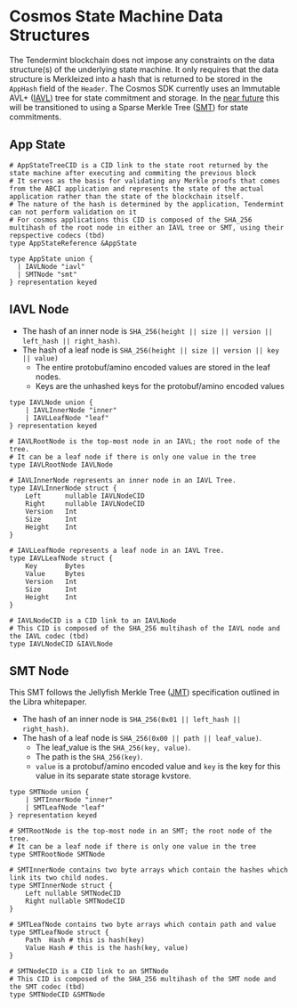 # Cosmos State Machine Data Structures

The Tendermint blockchain does not impose any constraints on the data structure(s) of the underlying state machine.
It only requires that the data structure is Merkleized into a hash that is returned to be stored in the `AppHash` field of the `Header`.
The Cosmos SDK currently uses an Immutable AVL+ ([IAVL](https://github.com/cosmos/iavl)) tree for state commitment and storage.
In the [near future](https://github.com/cosmos/cosmos-sdk/blob/master/docs/architecture/adr-040-storage-and-smt-state-commitments.md)
this will be transitioned to using a Sparse Merkle Tree ([SMT](https://github.com/lazyledger/smt])) for state commitments.

## App State
```ipldsch
# AppStateTreeCID is a CID link to the state root returned by the state machine after executing and commiting the previous block
# It serves as the basis for validating any Merkle proofs that comes from the ABCI application and represents the state of the actual application rather than the state of the blockchain itself.
# The nature of the hash is determined by the application, Tendermint can not perform validation on it
# For cosmos applications this CID is composed of the SHA_256 multihash of the root node in either an IAVL tree or SMT, using their repspective codecs (tbd)
type AppStateReference &AppState

type AppState union {
  | IAVLNode "iavl"
  | SMTNode "smt"
} representation keyed
```

## IAVL Node
* The hash of an inner node is `SHA_256(height || size || version || left_hash || right_hash)`.
* The hash of a leaf node is `SHA_256(height || size || version || key || value)`
    * The entire protobuf/amino encoded values are stored in the leaf nodes.
    * Keys are the unhashed keys for the protobuf/amino encoded values

```ipldsch
type IAVLNode union {
    | IAVLInnerNode "inner"
    | IAVLLeafNode "leaf"
} representation keyed

# IAVLRootNode is the top-most node in an IAVL; the root node of the tree.
# It can be a leaf node if there is only one value in the tree
type IAVLRootNode IAVLNode

# IAVLInnerNode represents an inner node in an IAVL Tree.
type IAVLInnerNode struct {
    Left      nullable IAVLNodeCID
    Right     nullable IAVLNodeCID
    Version   Int
    Size      Int
    Height    Int
}

# IAVLLeafNode represents a leaf node in an IAVL Tree.
type IAVLLeafNode struct {
    Key       Bytes
    Value     Bytes
    Version   Int
    Size      Int
    Height    Int
}

# IAVLNodeCID is a CID link to an IAVLNode
# This CID is composed of the SHA_256 multihash of the IAVL node and the IAVL codec (tbd)
type IAVLNodeCID &IAVLNode
```


## SMT Node
This SMT follows the Jellyfish Merkle Tree ([JMT](https://diem-developers-components.netlify.app/papers/jellyfish-merkle-tree/2021-01-14.pdf))
specification outlined in the Libra whitepaper.
* The hash of an inner node is `SHA_256(0x01 || left_hash || right_hash)`.
* The hash of a leaf node is `SHA_256(0x00 || path || leaf_value)`.
    * The leaf_value is the `SHA_256(key, value)`.
    * The path is the `SHA_256(key)`.
    * `value` is a protobuf/amino encoded value and `key` is the key for this value in its separate state storage kvstore.
```ipldsch
type SMTNode union {
    | SMTInnerNode "inner"
    | SMTLeafNode "leaf"
} representation keyed

# SMTRootNode is the top-most node in an SMT; the root node of the tree.
# It can be a leaf node if there is only one value in the tree
type SMTRootNode SMTNode

# SMTInnerNode contains two byte arrays which contain the hashes which link its two child nodes.
type SMTInnerNode struct {
    Left nullable SMTNodeCID
    Right nullable SMTNodeCID
}

# SMTLeafNode contains two byte arrays which contain path and value
type SMTLeafNode struct {
    Path  Hash # this is hash(key)
    Value Hash # this is the hash(key, value)
}

# SMTNodeCID is a CID link to an SMTNode
# This CID is composed of the SHA_256 multihash of the SMT node and the SMT codec (tbd)
type SMTNodeCID &SMTNode
```
